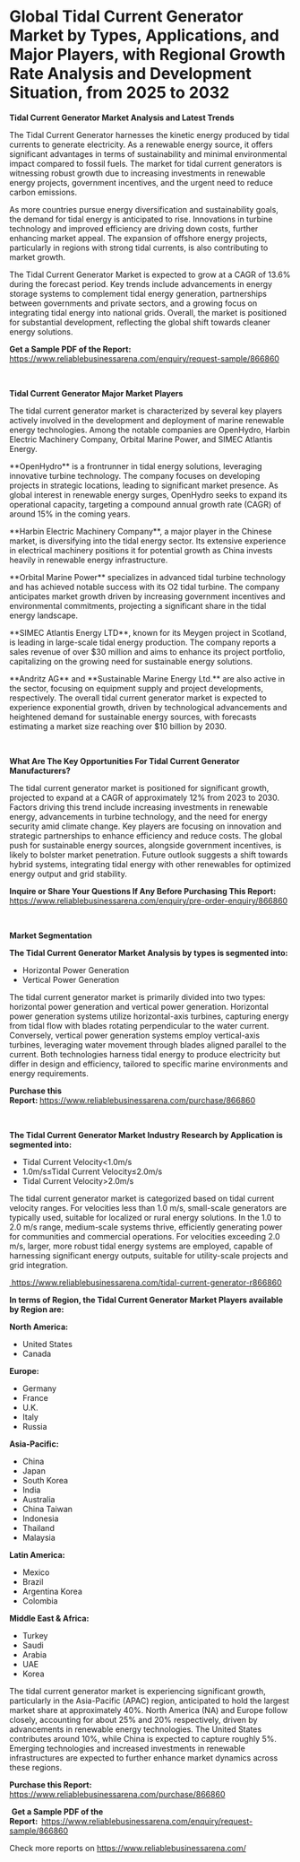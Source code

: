 <p><h1>Global Tidal Current Generator Market by Types, Applications, and Major Players, with Regional Growth Rate Analysis and Development Situation, from 2025 to 2032</h1></p><p><strong>Tidal Current Generator Market Analysis and Latest Trends</strong></p>
<p><p>The Tidal Current Generator harnesses the kinetic energy produced by tidal currents to generate electricity. As a renewable energy source, it offers significant advantages in terms of sustainability and minimal environmental impact compared to fossil fuels. The market for tidal current generators is witnessing robust growth due to increasing investments in renewable energy projects, government incentives, and the urgent need to reduce carbon emissions.</p><p>As more countries pursue energy diversification and sustainability goals, the demand for tidal energy is anticipated to rise. Innovations in turbine technology and improved efficiency are driving down costs, further enhancing market appeal. The expansion of offshore energy projects, particularly in regions with strong tidal currents, is also contributing to market growth.</p><p>The Tidal Current Generator Market is expected to grow at a CAGR of 13.6% during the forecast period. Key trends include advancements in energy storage systems to complement tidal energy generation, partnerships between governments and private sectors, and a growing focus on integrating tidal energy into national grids. Overall, the market is positioned for substantial development, reflecting the global shift towards cleaner energy solutions.</p></p>
<p><strong>Get a Sample PDF of the Report:&nbsp;</strong> <a href="https://www.reliablebusinessarena.com/enquiry/request-sample/866860?utm_campaign=2958&utm_medium=2&utm_source=Github&utm_content=ia&utm_term=10042025&utm_id=tidal-current-generator">https://www.reliablebusinessarena.com/enquiry/request-sample/866860</a></p>
<p>&nbsp;</p>
<p><strong>Tidal Current Generator Major Market Players</strong></p>
<p><p>The tidal current generator market is characterized by several key players actively involved in the development and deployment of marine renewable energy technologies. Among the notable companies are OpenHydro, Harbin Electric Machinery Company, Orbital Marine Power, and SIMEC Atlantis Energy.</p><p>**OpenHydro** is a frontrunner in tidal energy solutions, leveraging innovative turbine technology. The company focuses on developing projects in strategic locations, leading to significant market presence. As global interest in renewable energy surges, OpenHydro seeks to expand its operational capacity, targeting a compound annual growth rate (CAGR) of around 15% in the coming years.</p><p>**Harbin Electric Machinery Company**, a major player in the Chinese market, is diversifying into the tidal energy sector. Its extensive experience in electrical machinery positions it for potential growth as China invests heavily in renewable energy infrastructure.</p><p>**Orbital Marine Power** specializes in advanced tidal turbine technology and has achieved notable success with its O2 tidal turbine. The company anticipates market growth driven by increasing government incentives and environmental commitments, projecting a significant share in the tidal energy landscape.</p><p>**SIMEC Atlantis Energy LTD**, known for its Meygen project in Scotland, is leading in large-scale tidal energy production. The company reports a sales revenue of over $30 million and aims to enhance its project portfolio, capitalizing on the growing need for sustainable energy solutions.</p><p>**Andritz AG** and **Sustainable Marine Energy Ltd.** are also active in the sector, focusing on equipment supply and project developments, respectively. The overall tidal current generator market is expected to experience exponential growth, driven by technological advancements and heightened demand for sustainable energy sources, with forecasts estimating a market size reaching over $10 billion by 2030.</p></p>
<p>&nbsp;</p>
<p><strong>What Are The Key Opportunities For Tidal Current Generator Manufacturers?</strong></p>
<p><p>The tidal current generator market is positioned for significant growth, projected to expand at a CAGR of approximately 12% from 2023 to 2030. Factors driving this trend include increasing investments in renewable energy, advancements in turbine technology, and the need for energy security amid climate change. Key players are focusing on innovation and strategic partnerships to enhance efficiency and reduce costs. The global push for sustainable energy sources, alongside government incentives, is likely to bolster market penetration. Future outlook suggests a shift towards hybrid systems, integrating tidal energy with other renewables for optimized energy output and grid stability.</p></p>
<p><strong>Inquire or Share Your Questions If Any Before Purchasing This Report:</strong> <a href="https://www.reliablebusinessarena.com/enquiry/pre-order-enquiry/866860?utm_campaign=2958&utm_medium=2&utm_source=Github&utm_content=ia&utm_term=10042025&utm_id=tidal-current-generator">https://www.reliablebusinessarena.com/enquiry/pre-order-enquiry/866860</a></p>
<p>&nbsp;</p>
<p><strong>Market Segmentation</strong></p>
<p><strong>The Tidal Current Generator Market Analysis by types is segmented into:</strong></p>
<p><ul><li>Horizontal Power Generation</li><li>Vertical Power Generation</li></ul></p>
<p><p>The tidal current generator market is primarily divided into two types: horizontal power generation and vertical power generation. Horizontal power generation systems utilize horizontal-axis turbines, capturing energy from tidal flow with blades rotating perpendicular to the water current. Conversely, vertical power generation systems employ vertical-axis turbines, leveraging water movement through blades aligned parallel to the current. Both technologies harness tidal energy to produce electricity but differ in design and efficiency, tailored to specific marine environments and energy requirements.</p></p>
<p><strong>Purchase this Report:&nbsp;</strong><a href="https://www.reliablebusinessarena.com/purchase/866860?utm_campaign=2958&utm_medium=2&utm_source=Github&utm_content=ia&utm_term=10042025&utm_id=tidal-current-generator">https://www.reliablebusinessarena.com/purchase/866860</a></p>
<p>&nbsp;</p>
<p><strong>The Tidal Current Generator Market Industry Research by Application is segmented into:</strong></p>
<p><ul><li>Tidal Current Velocity<1.0m/s</li><li>1.0m/s≤Tidal Current Velocity≤2.0m/s</li><li>Tidal Current Velocity>2.0m/s</li></ul></p>
<p><p>The tidal current generator market is categorized based on tidal current velocity ranges. For velocities less than 1.0 m/s, small-scale generators are typically used, suitable for localized or rural energy solutions. In the 1.0 to 2.0 m/s range, medium-scale systems thrive, efficiently generating power for communities and commercial operations. For velocities exceeding 2.0 m/s, larger, more robust tidal energy systems are employed, capable of harnessing significant energy outputs, suitable for utility-scale projects and grid integration.</p></p>
<p><a href="https://www.reliablebusinessarena.com/tidal-current-generator-r866860?utm_campaign=2958&utm_medium=2&utm_source=Github&utm_content=ia&utm_term=10042025&utm_id=tidal-current-generator">&nbsp;https://www.reliablebusinessarena.com/tidal-current-generator-r866860</a></p>
<p><strong>In terms of Region, the Tidal Current Generator Market Players available by Region are:</strong></p>
<p>
    <p> <strong> North America: </strong>
        <ul>
            <li>United States</li>
            <li>Canada</li>
        </ul>
        </p> 
    <p> <strong> Europe: </strong>
        <ul>
            <li>Germany</li>
            <li>France</li>
            <li>U.K.</li>
            <li>Italy</li>
            <li>Russia</li>
        </ul>
        </p> 
    <p> <strong> Asia-Pacific: </strong>
        <ul>
            <li>China</li>
            <li>Japan</li>
            <li>South Korea</li>
            <li>India</li>
            <li>Australia</li>
            <li>China Taiwan</li>
            <li>Indonesia</li>
            <li>Thailand</li>
            <li>Malaysia</li>
        </ul>
        </p> 
    <p> <strong> Latin America: </strong>
        <ul>
            <li>Mexico</li>
            <li>Brazil</li>
            <li>Argentina Korea</li>
            <li>Colombia</li>
        </ul>
        </p> 
    <p> <strong> Middle East & Africa: </strong>
        <ul>
            <li>Turkey</li>
            <li>Saudi</li>
            <li>Arabia</li>
            <li>UAE</li>
            <li>Korea</li>
        </ul>
    </p>
    </p>
<p><p>The tidal current generator market is experiencing significant growth, particularly in the Asia-Pacific (APAC) region, anticipated to hold the largest market share at approximately 40%. North America (NA) and Europe follow closely, accounting for about 25% and 20% respectively, driven by advancements in renewable energy technologies. The United States contributes around 10%, while China is expected to capture roughly 5%. Emerging technologies and increased investments in renewable infrastructures are expected to further enhance market dynamics across these regions.</p></p>
<p><strong>Purchase this Report: </strong><a href="https://www.reliablebusinessarena.com/purchase/866860?utm_campaign=2958&utm_medium=2&utm_source=Github&utm_content=ia&utm_term=10042025&utm_id=tidal-current-generator">https://www.reliablebusinessarena.com/purchase/866860</a></p>
<p>&nbsp;<strong>Get a Sample PDF of the Report:&nbsp;&nbsp;</strong><a href="https://www.reliablebusinessarena.com/enquiry/request-sample/866860?utm_campaign=2958&utm_medium=2&utm_source=Github&utm_content=ia&utm_term=10042025&utm_id=tidal-current-generator">https://www.reliablebusinessarena.com/enquiry/request-sample/866860</a></p>
<p><strong></strong></p>
<p>Check more reports on <a href="https://www.reliablebusinessarena.com/?utm_campaign=2958&utm_medium=2&utm_source=Github&utm_content=ia&utm_term=10042025&utm_id=tidal-current-generator">https://www.reliablebusinessarena.com/</a></p>